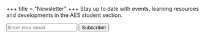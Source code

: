 +++
title = "Newsletter"
+++
Stay up to date with events, learning resources and developments in the AES student section.

<form>
  <input type="email" id="email" placeholder="Enter your email" class="email-input"/>
  <span class="email-submit">
    <input type="submit" name="subscribe" value="Subscribe!">
  </span>
</form>
